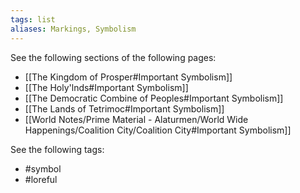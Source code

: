 ```yaml
---
tags: list
aliases: Markings, Symbolism
---
```


See the following sections of the following pages:
- [[The Kingdom of Prosper#Important Symbolism]]
- [[The Holy'lnds#Important Symbolism]]
- [[The Democratic Combine of Peoples#Important Symbolism]]
- [[The Lands of Tetrimoc#Important Symbolism]]
- [[World Notes/Prime Material - Alaturmen/World Wide Happenings/Coalition City/Coalition City#Important Symbolism]]

See the following tags:
- #symbol
- #loreful 
